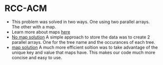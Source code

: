 # RCC-ACM
- This problem was solved in two ways. One using two parallel arrays. The other with a map.
- Learn more about maps [here](https://thispointer.com/stdmap-tutorial-part-1-usage-detail-with-examples/)
- [No map solution](https://github.com/espinozahector/RCC-ACM/blob/master/poj%20challenges/Hardwood%20Species/no_map.cpp) A simple approach to store the data was to create 2 parallel arrays. One for the tree name and the occurances of each tree. 
- [map solution](https://github.com/espinozahector/RCC-ACM/blob/master/poj%20challenges/Hardwood%20Species/with_map.cpp) A much more efficient soltion was to take advantage of the unique key and value that maps have. This makes our code much more concise and easy to use. 
